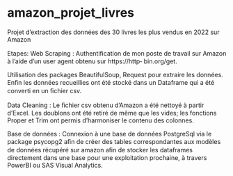 # amazon_projet_livres
Projet d’extraction des données des 30 livres les plus vendus en 2022 sur Amazon

Etapes:
Web Scraping : Authentiﬁcation de mon poste de travail sur Amazon à l’aide d’un user agent obtenu sur https://http‐ bin.org/get. 

Utilisation des packages BeautifulSoup, Request pour extraire les données. Enﬁn les données recueillies ont été stocké dans un Dataframe qui a été converti en 
un ﬁchier csv.

Data Cleaning : Le ﬁchier csv obtenu d’Amazon a été nettoyé à partir d’Excel. Les doublons ont été retiré de même que les vides; les fonctions Proper et Trim ont permis 
d’harmoniser le contenu des colonnes.

Base de données : Connexion à une base de données PostgreSql via le package psycopg2 aﬁn de créer des tables correspondantes aux modèles de données récupéré sur amazon 
aﬁn de stocker les dataframes directement dans une base pour une exploitation prochaine, à travers PowerBI ou SAS Visual Analytics. 
